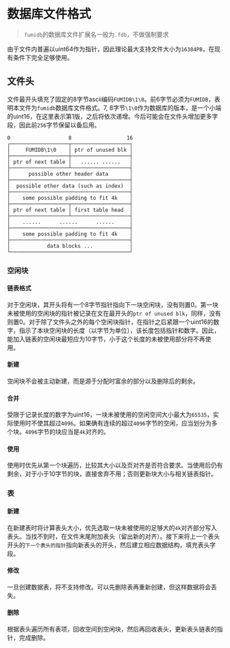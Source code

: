 # 数据库文件格式
> `fumidb`的数据库文件扩展名一般为`.fdb`，不做强制要求

由于文件内普遍以uint64作为指针，因此理论最大支持文件大小为`16384PB`，在现有条件下完全足够使用。
## 文件头
文件最开头填充了固定的8字节ascii编码`FUMIDB\1\0`。前6字节必须为`FUMIDB`，表明本文件为`fumidb`数据库文件格式。7, 8字节`\1\0`作为数据库的版本，是一个小端的uint16，在这里表示第1版，之后将依次递增。今后可能会在文件头增加更多字段，因此前`256`字节保留以备后用。
```
0                   8                  16
┌───────────────────┬───────────────────┐
│     FUMIDB\1\0    │ ptr of unused blk │
├───────────────────┼───────────────────┤
│ ptr of next table │   ...... ......   │
├───────────────────┴───────────────────┤
│      possible other header data       │
├───────────────────────────────────────┤
│  possible other data (such as index)  │
├───────────────────────────────────────┤
│    some possible padding to fit 4k    │
├───────────────────┬───────────────────┤
│ ptr of next table │ first table head  │
├───────────────────┴───────────────────┤
│    ......      ......      ......     │
├───────────────────────────────────────┤
│    some possible padding to fit 4k    │
├───────────────────────────────────────┤
│            data blocks ...            │
└───────────────────────────────────────┘
```
### 空闲块
#### 链表格式
对于空闲块，其开头将有一个8字节指针指向下一块空闲块，没有则置0。第一块未被使用的空闲块的指针被记录在文在最开头的`ptr of unused blk`，同样，没有则置0。对于除了文件头之外的每个空闲块指针，在指针之后紧跟一个uint16的数字，指示了本块空闲块的长度（以字节为单位），该长度包括指针和数字。因此，能加入链表的空闲块最短应为10字节，小于这个长度的未被使用部分将不再使用。
#### 新建
空闲块不会被主动新建，而是源于分配时富余的部分以及删除后的剩余。
#### 合并
受限于记录长度的数字为uint16，一块未被使用的空闲空间大小最大为`65535`，实际使用时不使其超过`4096`。如果确有连续的超过`4096`字节的空闲，应当划分为多个块。`4096`字节的块应当是`4k`对齐的。
#### 使用
使用时优先从第一个块遍历，比较其大小以及页对齐是否符合要求。当使用后仍有剩余，对于小于10字节的块，直接舍弃不用；否则更新块大小与相关链表指针。
### 表
#### 新建
在新建表时将计算表头大小，优先选取一块未被使用的足够大的`4k`对齐部分写入表头。当找不到时，在文件末尾附加表头（留出新的对齐）。接下来将上一个表头开头的`下一个表头的指针`指向新表头的开头，然后建立相应数据结构，填充表头字段。
#### 修改
一旦创建数据表，将不支持修改。可以先删除表再重新创建，但这样数据将会丢失。
#### 删除
根据表头遍历所有表项，回收空间到空闲块，然后再回收表头，更新表头链表的指针，完成删除。